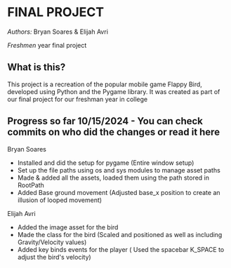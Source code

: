 # **FINAL PROJECT**


*Authors:* Bryan Soares & Elijah Avri

*Freshmen* year final project 





## What is this? 
This project is a recreation of the popular mobile game Flappy Bird, developed using Python and the Pygame library. It was created as part of our final project for our freshman year in college

## Progress so far 10/15/2024 - You can check commits on who did the changes or read it here 

Bryan Soares 
- Installed and did the setup for pygame (Entire window setup)
- Set up the file paths using os and sys modules to manage asset paths
- Made & added all the assets, loaded them using the path stored in RootPath
- Added Base ground movement (Adjusted base_x position to create an illusion of looped movement)
  

  
Elijah Avri
 - Added the image asset for the bird 
 - Made the class for the bird (Scaled and positioned as well as including Gravity/Velocity values)
 - Added key binds events for the player ( Used the spacebar K_SPACE to adjust the bird's velocity)
            
